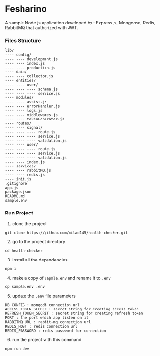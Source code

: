 # Fesharino

A sample Node.js application developed by : Express.js, Mongoose, Redis, RabbitMQ that authorized with JWT.

### Files Structure

```
lib/
---- config/
---- ---- development.js
---- ---- index.js
---- ---- production.js
---- data/
---- ---- collector.js
---- entities/
---- ---- user/
---- ---- ---- schema.js
---- ---- ---- service.js
---- modules/
---- ---- assist.js
---- ---- errorHandler.js
---- ---- logs.js
---- ---- middlewares.js
---- ---- tokenGenerator.js
---- routes/
---- ---- signal/
---- ---- ---- route.js
---- ---- ---- service.js
---- ---- ---- validation.js
---- ---- user/
---- ---- ---- route.js
---- ---- ---- service.js
---- ---- ---- validation.js
---- ---- index.js
---- services/
---- ---- rabbitMQ.js
---- ---- redis.js
---- init.js
.gitignore
app.js
package.json
README.md
sample.env
```

### Run Project
1. clone the project

```
git clone https://github.com/milad145/health-checker.git
```

2. go to the project directory

```
cd health-checker
```

3. install all the dependencies

```
npm i
```

4. make a copy of `sapmle.env` and rename it to `.env`

```
cp sample.env .env
```

5. update the `.env` file parameters

```
DB_CONFIG : mongodb connection url
ACCESS_TOKEN_SECRET : secret string for creating access token 
REFRESH_TOKEN_SECRET : secret string for creating refresh token
PORT : the port which app listen on it
RABBITMQ_URL : rabbit-mq connection url
REDIS_HOST : redis connection url
REDIS_PASSWORD : redis password for connection
```

6. run the project with this command

```
npm run dev
```
